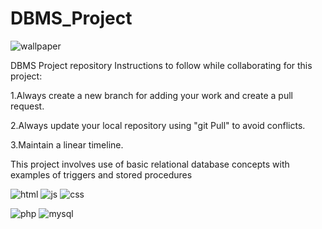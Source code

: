 # DBMS_Project
![wallpaper](https://github.com/shreyask22/DBMS-Project/blob/main/other/poster_wall.jpg?raw=true)

DBMS Project repository
Instructions to follow while collaborating for this project:

1.Always create a new branch for adding your work and create a pull request.

2.Always update your local repository using "git Pull" to avoid conflicts.

3.Maintain a linear timeline.

This project involves use of basic relational database concepts with examples of triggers and stored procedures

![html](https://github.com/shreyask22/DBMS-Project/blob/main/other/html.png?raw=true) ![js](https://github.com/shreyask22/DBMS-Project/blob/main/other/jscript.png?raw=true) ![css](https://github.com/shreyask22/DBMS-Project/blob/main/other/css.png?raw=true)

![php](https://github.com/shreyask22/DBMS-Project/blob/main/other/php.png?raw=true) ![mysql](https://github.com/shreyask22/DBMS-Project/blob/main/other/mysql(1).png?raw=true)


